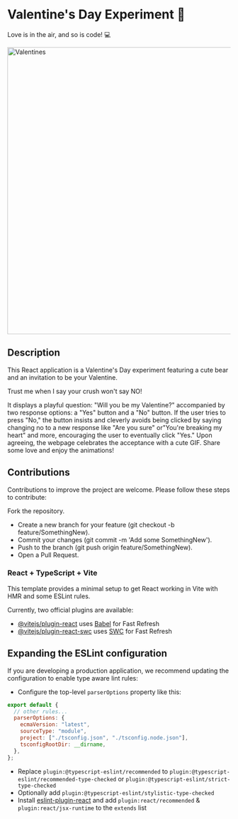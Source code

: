 # Valentine's Day Experiment 💖

Love is in the air, and so is code! 💻


<img width="647" alt="Valentines" src="https://github.com/dikshikaaa/Valentines-Day/assets/91119764/c0c7ec60-2059-4e25-951d-67a17adfab37">


## Description

This React application is a Valentine's Day experiment featuring a cute bear and an invitation to be your Valentine. 

Trust me when I say your crush won't say NO!

It displays a playful question: "Will you be my Valentine?" accompanied by two response options: a "Yes" button and a "No" button. If the user tries to press "No," the button insists and cleverly avoids being clicked by saying changing no to a new response like "Are you sure" or"You're breaking my heart" and more, encouraging the user to eventually click "Yes." Upon agreeing, the webpage celebrates the acceptance with a cute GIF. Share some love and enjoy the animations!

## Contributions
Contributions to improve the project are welcome. Please follow these steps to contribute:

Fork the repository.
- Create a new branch for your feature (git checkout -b feature/SomethingNew).
- Commit your changes (git commit -m 'Add some SomethingNew').
- Push to the branch (git push origin feature/SomethingNew).
- Open a Pull Request.

### React + TypeScript + Vite

This template provides a minimal setup to get React working in Vite with HMR and some ESLint rules.

Currently, two official plugins are available:

- [@vitejs/plugin-react](https://github.com/vitejs/vite-plugin-react/blob/main/packages/plugin-react/README.md) uses [Babel](https://babeljs.io/) for Fast Refresh
- [@vitejs/plugin-react-swc](https://github.com/vitejs/vite-plugin-react-swc) uses [SWC](https://swc.rs/) for Fast Refresh

## Expanding the ESLint configuration

If you are developing a production application, we recommend updating the configuration to enable type aware lint rules:

- Configure the top-level `parserOptions` property like this:

```js
export default {
  // other rules...
  parserOptions: {
    ecmaVersion: "latest",
    sourceType: "module",
    project: ["./tsconfig.json", "./tsconfig.node.json"],
    tsconfigRootDir: __dirname,
  },
};
```

- Replace `plugin:@typescript-eslint/recommended` to `plugin:@typescript-eslint/recommended-type-checked` or `plugin:@typescript-eslint/strict-type-checked`
- Optionally add `plugin:@typescript-eslint/stylistic-type-checked`
- Install [eslint-plugin-react](https://github.com/jsx-eslint/eslint-plugin-react) and add `plugin:react/recommended` & `plugin:react/jsx-runtime` to the `extends` list
